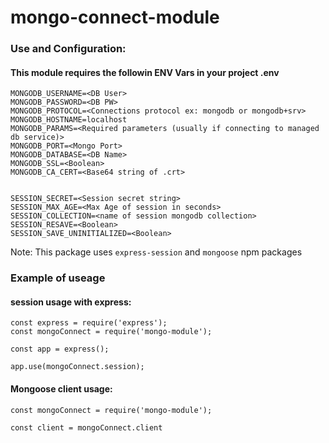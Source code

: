 # mongo-connect-module

### Use and Configuration:
#### This module requires the followin ENV Vars in your project .env 

```
MONGODB_USERNAME=<DB User>
MONGODB_PASSWORD=<DB PW>
MONGODB_PROTOCOL=<Connections protocol ex: mongodb or mongodb+srv>
MONGODB_HOSTNAME=localhost
MONGODB_PARAMS=<Required parameters (usually if connecting to managed db service)>
MONGODB_PORT=<Mongo Port>
MONGODB_DATABASE=<DB Name>
MONGODB_SSL=<Boolean>
MONGODB_CA_CERT=<Base64 string of .crt>


SESSION_SECRET=<Session secret string>
SESSION_MAX_AGE=<Max Age of session in seconds>
SESSION_COLLECTION=<name of session mongodb collection>
SESSION_RESAVE=<Boolean>
SESSION_SAVE_UNINITIALIZED=<Boolean>
```

Note: This package uses `express-session` and `mongoose` npm packages

### Example of useage
#### session usage with express:

```
const express = require('express');
const mongoConnect = require('mongo-module');

const app = express();

app.use(mongoConnect.session);

```

#### Mongoose client usage:

```
const mongoConnect = require('mongo-module');

const client = mongoConnect.client

```